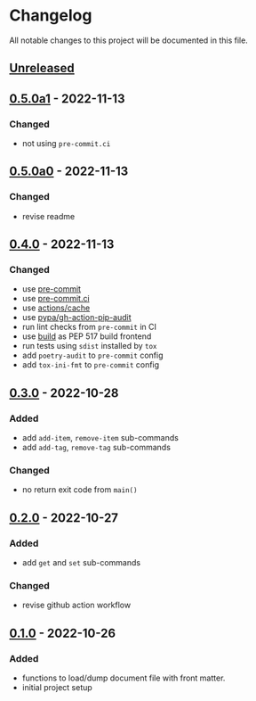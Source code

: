 # Changelog

All notable changes to this project will be documented in this file.

## [Unreleased]

## [0.5.0a1] - 2022-11-13
### Changed
* not using `pre-commit.ci`

## [0.5.0a0] - 2022-11-13
### Changed
* revise readme

## [0.4.0] - 2022-11-13
### Changed
* use [pre-commit](https://pre-commit.com/)
* use [pre-commit.ci](https://pre-commit.ci)
* use [actions/cache](https://github.com/actions/cache)
* use [pypa/gh-action-pip-audit](https://github.com/pypa/gh-action-pip-audit)
* run lint checks from `pre-commit` in CI
* use [build](https://pypa-build.readthedocs.io/en/stable/) as PEP 517 build frontend
* run tests using `sdist` installed by `tox`
* add `poetry-audit` to `pre-commit` config
* add `tox-ini-fmt` to `pre-commit` config

## [0.3.0] - 2022-10-28
### Added
* add `add-item`, `remove-item` sub-commands
* add `add-tag`, `remove-tag` sub-commands

### Changed
* no return exit code from `main()`

## [0.2.0] - 2022-10-27
### Added
* add `get` and `set` sub-commands

### Changed
* revise github action workflow

## [0.1.0] - 2022-10-26
### Added
* functions to load/dump document file with front matter.
* initial project setup


[Unreleased]: https://github.com/koyeung/py-frontmatter/compare/main...HEAD
[0.5.0a1]: https://github.com/koyeung/py-frontmatter/releases/tag/0.5.0a1
[0.5.0a0]: https://github.com/koyeung/py-frontmatter/releases/tag/0.5.0a0
[0.4.0]: https://github.com/koyeung/py-frontmatter/releases/tag/0.4.0
[0.3.0]: https://github.com/koyeung/py-frontmatter/releases/tag/0.3.0
[0.2.0]: https://github.com/koyeung/py-frontmatter/releases/tag/0.2.0
[0.1.0]: https://github.com/koyeung/py-frontmatter/releases/tag/0.1.0
